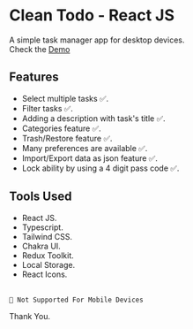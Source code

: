 # Clean Todo - React JS

A simple task manager app for desktop devices.<br/>
Check the [Demo](https://clean-to-do.netlify.app/)

## Features

- Select multiple tasks ✅.
- Filter tasks ✅.
- Adding a description with task's title ✅.
- Categories feature ✅.
- Trash/Restore feature ✅.
- Many preferences are available ✅.
- Import/Export data as json feature ✅.
- Lock ability by using a 4 digit pass code ✅.

## Tools Used

- React JS.
- Typescript.
- Tailwind CSS.
- Chakra UI.
- Redux Toolkit.
- Local Storage.
- React Icons.
  <br/>
  <br/>

`🛑 Not Supported For Mobile Devices`

Thank You.
